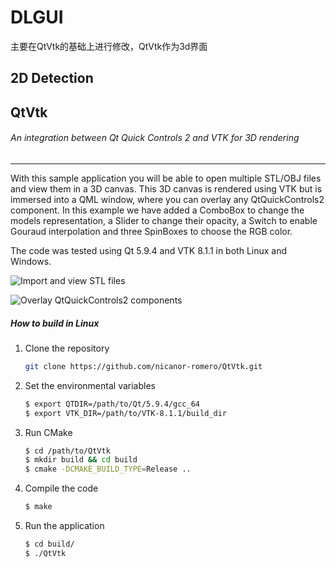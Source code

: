 # DLGUI
主要在QtVtk的基础上进行修改，QtVtk作为3d界面
## 2D Detection

## QtVtk
###### An integration between Qt Quick Controls 2 and VTK for 3D rendering
___

With this sample application you will be able to open multiple STL/OBJ files and view them in a 3D canvas.
This 3D canvas is rendered using VTK but is immersed into a QML window, where you can overlay any QtQuickControls2 component. In this example we have added a ComboBox to change the models representation, a Slider to change their opacity, a Switch to enable Gouraud interpolation and three SpinBoxes to choose the RGB color.

The code was tested using Qt 5.9.4 and VTK 8.1.1 in both Linux and Windows.

![Import and view STL files](resources/QtVtk_1.gif "Import and view STL files")

![Overlay QtQuickControls2 components](resources/QtVtk_2.gif "Overlay QtQuickControls2 components")


##### How to build in Linux

1. Clone the repository
    ```sh
    git clone https://github.com/nicanor-romero/QtVtk.git
    ```

2. Set the environmental variables
    ```sh
    $ export QTDIR=/path/to/Qt/5.9.4/gcc_64
    $ export VTK_DIR=/path/to/VTK-8.1.1/build_dir
    ```

3. Run CMake
    ```sh
    $ cd /path/to/QtVtk
    $ mkdir build && cd build
    $ cmake -DCMAKE_BUILD_TYPE=Release ..
    ```

4. Compile the code
    ```sh
    $ make
    ```

5. Run the application
    ```sh
    $ cd build/
    $ ./QtVtk
    ```

